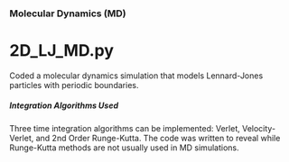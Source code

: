 ### Molecular Dynamics (MD)

# 2D_LJ_MD.py
Coded a molecular dynamics simulation that models Lennard-Jones particles with periodic boundaries. 

##### Integration Algorithms Used

Three time integration algorithms can be implemented: Verlet, Velocity-Verlet, and 2nd Order Runge-Kutta. The code was written to reveal while Runge-Kutta methods are not usually used in MD simulations.
